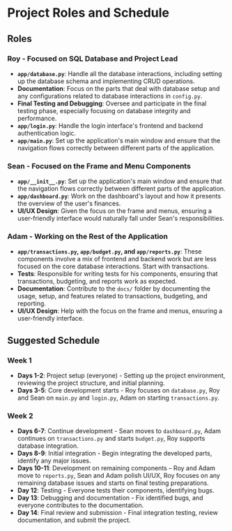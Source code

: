 # Project Roles and Schedule

## Roles

### Roy - Focused on SQL Database and Project Lead

- **`app/database.py`**: Handle all the database interactions, including setting up the database schema and implementing CRUD operations.
- **Documentation**: Focus on the parts that deal with database setup and any configurations related to database interactions in `config.py`.
- **Final Testing and Debugging**: Oversee and participate in the final testing phase, especially focusing on database integrity and performance.
- **`app/login.py`**: Handle the login interface's frontend and backend authentication logic.
- **`app/main.py`**: Set up the application's main window and ensure that the navigation flows correctly between different parts of the application.

### Sean - Focused on the Frame and Menu Components

- **`app/__init__.py`**: Set up the application's main window and ensure that the navigation flows correctly between different parts of the application.
- **`app/dashboard.py`**: Work on the dashboard's layout and how it presents the overview of the user's finances.
- **UI/UX Design**: Given the focus on the frame and menus, ensuring a user-friendly interface would naturally fall under Sean's responsibilities.

### Adam - Working on the Rest of the Application

- **`app/transactions.py`, `app/budget.py`, and `app/reports.py`**: These components involve a mix of frontend and backend work but are less focused on the core database interactions. Start with transactions.
- **Tests**: Responsible for writing tests for his components, ensuring that transactions, budgeting, and reports work as expected.
- **Documentation**: Contribute to the `docs/` folder by documenting the usage, setup, and features related to transactions, budgeting, and reporting.
- **UI/UX Design**: Help with the focus on the frame and menus, ensuring a user-friendly interface.

## Suggested Schedule

### Week 1

- **Days 1-2**: Project setup (everyone) - Setting up the project environment, reviewing the project structure, and initial planning.
- **Days 3-5**: Core development starts - Roy focuses on `database.py`, Roy and Sean on `main.py` and `login.py`, Adam on starting `transactions.py`.

### Week 2

- **Days 6-7**: Continue development - Sean moves to `dashboard.py`, Adam continues on `transactions.py` and starts `budget.py`, Roy supports database integration.
- **Days 8-9**: Initial integration - Begin integrating the developed parts, identify any major issues.
- **Days 10-11**: Development on remaining components – Roy and Adam move to `reports.py`, Sean and Adam polish UI/UX, Roy focuses on any remaining database issues and starts on final testing preparations.
- **Day 12**: Testing - Everyone tests their components, identifying bugs.
- **Day 13**: Debugging and documentation - Fix identified bugs, and everyone contributes to the documentation.
- **Day 14**: Final review and submission - Final integration testing, review documentation, and submit the project.
